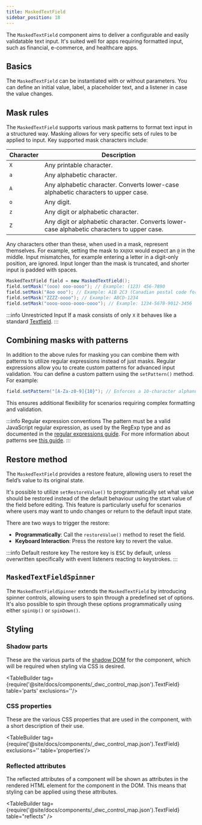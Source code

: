 ```yaml
---
title: MaskedTextField
sidebar_position: 18
---
```


<DocChip chip='shadow' />

<DocChip chip='name' label="dwc-textfield" />

<JavadocLink type="foundation" location="com/webforj/component/field/MaskedTextField" top='true'/>

The `MaskedTextField` component aims to deliver a configurable and easily validatable text input. It's suited well for apps requiring formatted input, such as financial, e-commerce, and healthcare apps.


## Basics

The `MaskedTextField` can be instantiated with or without parameters. You can define an initial value, label, a placeholder text, and a listener in case the value changes.

## Mask rules

The `MaskedTextField` supports various mask patterns to format text input in a structured way. Masking allows for very specific sets of rules to be applied to input. Key supported mask characters include:

| Character  | Description                                                                                  |
|------------|----------------------------------------------------------------------------------------------|
| `X`        | Any printable character.                                                                     |
| `a`        | Any alphabetic character.                                                                    |
| `A`        | Any alphabetic character. Converts lower-case alphabetic characters to upper case.           |
| `o`        | Any digit.                                                                                   |
| `z`        | Any digit or alphabetic character.                                                           |
| `Z`        | Any digit or alphabetic character. Converts lower-case alphabetic characters to upper case.  |

Any characters other than these, when used in a mask, represent themselves. For example, setting the mask to `XX@XX` would expect an `@` in the middle. Input mismatches, for example entering a letter in a digit-only position, are ignored. Input longer than the mask is truncated, and shorter input is padded with spaces.

```java
MaskedTextField field = new MaskedTextField();
field.setMask("(ooo) ooo-oooo"); // Example: (123) 456-7890
field.setMask("Aoo ooo"); // Example: A1B 2C3 (Canadian postal code format)
field.setMask("ZZZZ-oooo"); // Example: ABCD-1234
field.setMask("oooo-oooo-oooo-oooo"); // Example: 1234-5678-9012-3456
```

:::info Unrestricted Input
If a mask consists of only `X` it behaves like a standard [Textfield](./text-field.md).
:::

<ComponentDemo 
path='/webforj/maskedtextfield?' 
javaE='https://raw.githubusercontent.com/webforj/webforj-documentation/refs/heads/main/src/main/java/com/webforj/samples/views/fields/maskedtextfield/MaskedTextFieldView.java'
height='250px'
/>

## Combining masks with patterns

In addition to the above rules for masking you can combine them with patterns to utilize regular expressions instead of just masks.
Regular expressions allow you to create custom patterns for advanced input validation. You can define a custom pattern using the `setPattern()` method. For example:

```java
field.setPattern("[A-Za-z0-9]{10}"); // Enforces a 10-character alphanumeric code
```
This ensures additional flexibility for scenarios requiring complex formatting and validation.

:::info Regular expression conventions
The pattern must be a valid JavaScript regular expression, as used by the RegExp type and as documented in the [regular expressions guide](https://developer.mozilla.org/en-US/docs/Web/JavaScript/Guide/Regular_expressions). For more information about patterns see [this guide](https://developer.mozilla.org/en-US/docs/Web/HTML/Attributes/pattern#overview).
:::

## Restore method

The `MaskedTextField` provides a restore feature, allowing users to reset the field’s value to its original state.

It's possible to utilize `setRestoreValue()` to programmatically set what value should be restored instead of the default behaviour using the start value of the field before editing. This feature is particularly useful for scenarios where users may want to undo changes or return to the default input state.

There are two ways to trigger the restore:

- **Programmatically**: Call the `restoreValue()` method to reset the field.
- **Keyboard Interaction**: Press the restore key to revert the value.

:::info Default restore key
The restore key is <kbd>ESC</kbd> by default, unless overwritten specifically with event listeners reacting to keystrokes. 
:::

<ComponentDemo 
path='/webforj/maskedtextfieldrestore?' 
javaE='https://raw.githubusercontent.com/webforj/webforj-documentation/refs/heads/main/src/main/java/com/webforj/samples/views/fields/maskedtextfield/MaskedTextFieldRestoreView.java'
height='200px'
/>

## `MaskedTextFieldSpinner`

The `MaskedTextFieldSpinner` extends the `MaskedTextField` by introducing spinner controls, allowing users to spin through a predefined set of options. It's also possible to spin through these options programmatically using either `spinUp()` or `spinDown()`.

<ComponentDemo 
path='/webforj/maskedtextfieldspinner?' 
javaE='https://raw.githubusercontent.com/webforj/webforj-documentation/refs/heads/main/src/main/java/com/webforj/samples/views/fields/maskedtextfield/MaskedTextFieldSpinnerView.java'
height='100px'
/>

## Styling

### Shadow parts

These are the various parts of the [shadow DOM](../../glossary#shadow-dom) for the component, which will be required when styling via CSS is desired.

<TableBuilder tag={require('@site/docs/components/_dwc_control_map.json').TextField} table='parts' exclusions=''/>

### CSS properties

These are the various CSS properties that are used in the component, with a short description of their use.

<TableBuilder tag={require('@site/docs/components/_dwc_control_map.json').TextField} exclusions='' table='properties'/>

### Reflected attributes

The reflected attributes of a component will be shown as attributes in the rendered HTML element for the component in the DOM. This means that styling can be applied using these attributes.

<TableBuilder tag={require('@site/docs/components/_dwc_control_map.json').TextField} table="reflects" />
